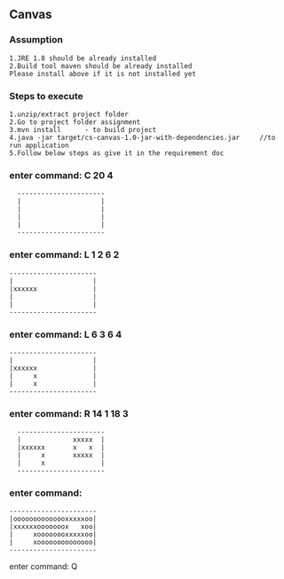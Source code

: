 ## Canvas
### Assumption
    1.JRE 1.8 should be already installed
    2.Build tool maven should be already installed
    Please install above if it is not installed yet

### Steps to execute
    1.unzip/extract project folder
    2.Go to project folder assignment
    3.mvn install      - to build project
    4.java -jar target/cs-canvas-1.0-jar-with-dependencies.jar     //to run application
    5.Follow below steps as give it in the requirement doc

### enter command: C 20 4
      ----------------------
      |                    |
      |                    |
      |                    |
      |                    |
      ----------------------

### enter command: L 1 2 6 2
    ----------------------
    |                    |
    |xxxxxx              |
    |                    |
    |                    |
    ----------------------

### enter command: L 6 3 6 4
    ----------------------
    |                    |
    |xxxxxx              |
    |     x              |
    |     x              |
    ----------------------

### enter command: R 14 1 18 3
      ----------------------
      |             xxxxx  |
      |xxxxxx       x   x  |
      |     x       xxxxx  |
      |     x              |
      ----------------------

### enter command: 

    ----------------------
    |oooooooooooooxxxxxoo|
    |xxxxxxooooooox   xoo|
    |     xoooooooxxxxxoo|
    |     xoooooooooooooo|
    ----------------------

enter command: Q


